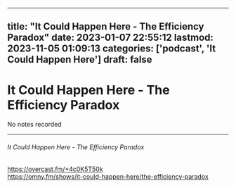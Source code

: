 
---
title: "It Could Happen Here - The Efficiency Paradox"
date: 2023-01-07 22:55:12
lastmod: 2023-11-05 01:09:13
categories: ['podcast', 'It Could Happen Here']
draft: false
---


# It Could Happen Here - The Efficiency Paradox

No notes recorded

- - -
###### It Could Happen Here - The Efficiency Paradox

https://overcast.fm/+4c0K5T50k  
https://omny.fm/shows/it-could-happen-here/the-efficiency-paradox

<!-- #public #podcast #It Could Happen Here# -->

<!-- {BearID:F699DFE7-1EBC-4FB4-A0D7-6DF7C259F038-28016-00002D980DF94100} -->
